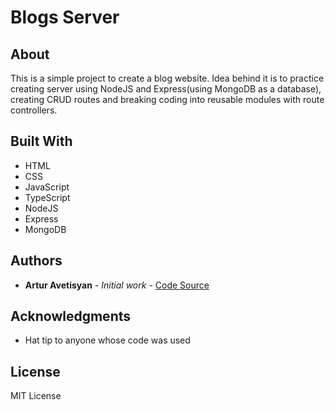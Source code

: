 # Blogs Server

## About

This is a simple project to create a blog website. Idea behind it is to practice creating server using NodeJS and Express(using MongoDB as a database), creating CRUD routes and breaking coding into reusable modules with route controllers.

## Built With

- HTML
- CSS
- JavaScript
- TypeScript
- NodeJS
- Express
- MongoDB

## Authors

- **Artur Avetisyan** - _Initial work_ - [Code Source]()

## Acknowledgments

- Hat tip to anyone whose code was used

## License

MIT License
